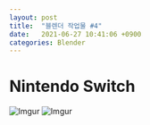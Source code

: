 ```yaml
---
layout: post
title:  "블렌더 작업물 #4"
date:   2021-06-27 10:41:06 +0900
categories: Blender
---
```


# Nintendo Switch

![Imgur](https://i.imgur.com/KSU3ZUp.gifv)
![Imgur](https://i.imgur.com/ZmzpnFa.gifv)



